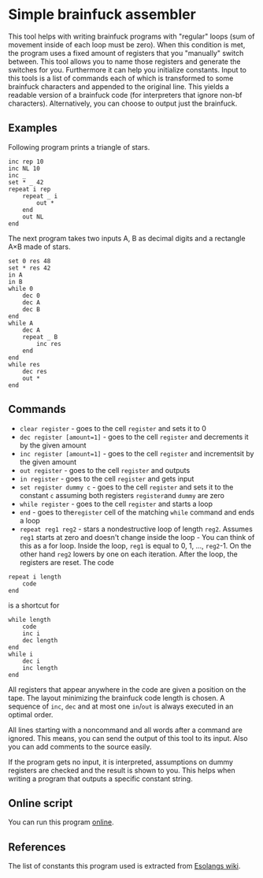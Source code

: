 # Simple brainfuck assembler

This tool helps with writing brainfuck programs with "regular" loops (sum of movement inside of each loop must be zero).
When this condition is met, the program uses a fixed amount of registers that you "manually" switch between. This tool allows you to name those registers and generate the switches for you. Furthermore it can help you initialize constants.
Input to this tools is a list of commands each of which is transformed to some brainfuck characters and appended to the original line. This yields a readable version of a brainfuck code (for interpreters that ignore non-bf characters). Alternatively, you can choose to output just the brainfuck.

## Examples
Following program prints a triangle of stars.

```
inc rep 10
inc NL 10
inc _
set * _ 42
repeat i rep
    repeat _ i
        out *
    end
    out NL
end
```

The next program takes two inputs A, B as decimal digits and a rectangle A×B made of stars.
```
set 0 res 48
set * res 42
in A
in B
while 0
    dec 0
    dec A
    dec B
end
while A
    dec A
    repeat _ B
        inc res
    end
end
while res
    dec res
    out *
end
```



## Commands
* `clear register` - goes to the cell `register` and sets it to 0
* `dec register [amount=1]` - goes to the cell `register` and decrements it by the given amount
* `inc register [amount=1]` - goes to the cell `register` and incrementsit by the given amount
* `out register` - goes to the cell `register` and outputs
* `in register` - goes to the cell `register` and gets input
* `set register dummy c` - goes to the cell `register` and sets it to the constant `c` assuming both registers `register`and `dummy` are zero
* `while register` - goes to the cell `register` and starts a loop
* `end` - goes to the`register` cell of the matching `while` command and ends a loop
* `repeat reg1 reg2` - stars a nondestructive loop of length `reg2`. Assumes `reg1` starts at zero and doesn't change inside the loop
                     - You can think of this as a for loop. Inside the loop, `reg1` is equal to 0, 1, ..., `reg2`-1. On the other hand `reg2` lowers by one on each iteration. After the loop, the registers are reset.
                     The code
```
repeat i length
    code
end
```

is a shortcut for

```
while length
    code
    inc i
    dec length
end
while i
    dec i
    inc length
end
```

All registers that appear anywhere in the code are given a position on the tape. The layout minimizing the brainfuck code length is chosen. A sequence of `inc`, `dec` and at most one `in`/`out` is always executed in an optimal order.

All lines starting with a noncommand and all words after a command are ignored. This means, you can send the output of this tool to its input. Also you can add comments to the source easily.

If the program gets no input, it is interpreted, assumptions on dummy registers are checked and the result is shown to you. This helps when writing a program that outputs a specific constant string.

## Online script
You can run this program [online](https://play.nim-lang.org/#ix=3SG3).

## References
The list of constants this program used is extracted from [Esolangs wiki](https://esolangs.org/wiki/Brainfuck_constants).
